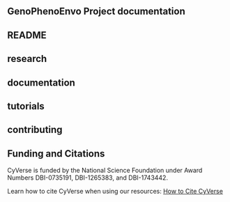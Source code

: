 ## GenoPhenoEnvo Project documentation


## README

## research

## documentation

## tutorials

## contributing



## Funding and Citations

CyVerse is funded by the National Science Foundation under Award Numbers DBI-0735191, DBI-1265383, and DBI-1743442.

Learn how to cite CyVerse when using our resources: [How to Cite CyVerse](https://cyverse.org/policies/cite-cyverse)
